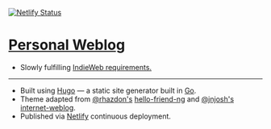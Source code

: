[![Netlify Status](https://api.netlify.com/api/v1/badges/a8047e68-3cdd-486e-a5f4-69d9d1e09574/deploy-status)](https://app.netlify.com/sites/momohsh/deploys)

#  [Personal Weblog](https://momoh.sh)

- Slowly fulfilling [IndieWeb requirements.](https://indiewebify.me)

--------------------------------
- Built using [Hugo](https://gohugo.io) &mdash; a static site generator built in [Go](https://golang.org).
- Theme adapted from [@rhazdon's](https://atlialp.com/) [hello-friend-ng](https://github.com/rhazdon/hugo-theme-hello-friend-ng) and [@jnjosh's](https://jnjosh.com) [internet-weblog](https://github.com/jnjosh/internet-weblog).
- Published via [Netlify](https://netlify.com) continuous deployment.
